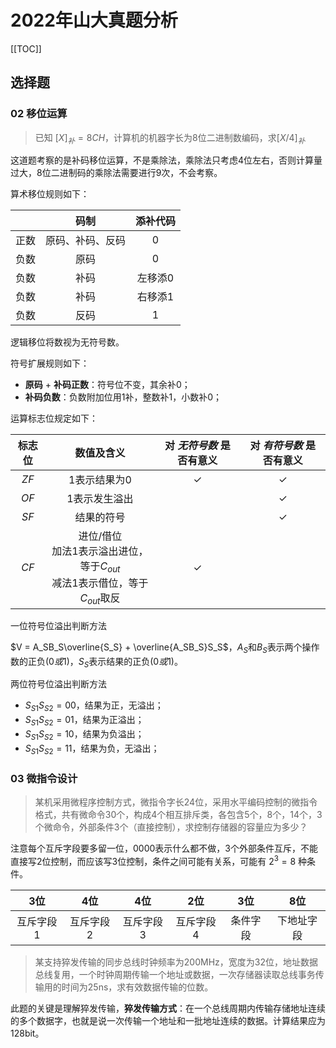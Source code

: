 # 2022年山大真题分析

[[TOC]]

## 选择题

### 02 移位运算

> 已知 $[X]_补=8CH$，计算机的机器字长为8位二进制数编码，求$[X/4]_{补}$

这道题考察的是补码移位运算，不是乘除法，乘除法只考虑4位左右，否则计算量过大，8位二进制码的乘除法需要进行9次，不会考察。

算术移位规则如下：

|     |    码制          |   添补代码   |
|:---:|:---:            |:---:         |
| 正数 | 原码、补码、反码 | 0           |
| 负数 | 原码            | 0           |
| 负数 | 补码            |  左移添0    |
| 负数 | 补码            |  右移添1    |
| 负数 | 反码            |  1         |

逻辑移位将数视为无符号数。



符号扩展规则如下：

- **原码** + **补码正数**：符号位不变，其余补0；
- **补码负数**：负数附加位用1补，整数补1，小数补0；


运算标志位规定如下：

| 标志位 | 数值及含义 | 对 *无符号数* 是否有意义 | 对 *有符号数* 是否有意义 | 
|:---:|:---:|:---:|:---:|
| $ZF$  |  1表示结果为0 | ✓ | ✓ | 
| $OF$  |  1表示发生溢出 |  | ✓ | 
| $SF$  |  结果的符号 |  | ✓ |
| $CF$  |  进位/借位<br>加法1表示溢出进位，等于$C_{out}$<br>减法1表示借位，等于$C_{out}$取反 | ✓ |  |

一位符号位溢出判断方法

$V = A_SB_S\overline{S_S} + \overline{A_SB_S}S_S$，$A_S$和$B_S$表示两个操作数的正负($0或1$)，$S_S$表示结果的正负($0或1$)。

两位符号位溢出判断方法

- $S_{S1}S_{S2} = 00$，结果为正，无溢出；
- $S_{S1}S_{S2} = 01$，结果为正溢出；
- $S_{S1}S_{S2} = 10$，结果为负溢出；
- $S_{S1}S_{S2} = 11$，结果为负，无溢出；


### 03 微指令设计

> 某机采用微程序控制方式，微指令字长24位，采用水平编码控制的微指令格式，共有微命令30个，构成4个相互排斥类，各包含5个，8个，14个，3个微命令，外部条件3个（直接控制），求控制存储器的容量应为多少？

注意每个互斥字段要多留一位，0000表示什么都不做，3个外部条件互斥，不能直接写2位控制，而应该写3位控制，条件之间可能有关系，可能有 $2^3=8$ 种条件。

| 3位 | 4位 | 4位 | 2位 | 3位 | 8位 |
|:---:|:---:|:---:|:---:|:---:|:---:|
|互斥字段1|互斥字段2|互斥字段3|互斥字段4|条件字段|下地址字段|

> 某支持猝发传输的同步总线时钟频率为200MHz，宽度为32位，地址数据总线复用，一个时钟周期传输一个地址或数据，一次存储器读取总线事务传输用的时间为25ns，求有效数据传输的位数。

此题的关键是理解猝发传输，**猝发传输方式**：在一个总线周期内传输存储地址连续的多个数据字，也就是说一次传输一个地址和一批地址连续的数据。计算结果应为128bit。
